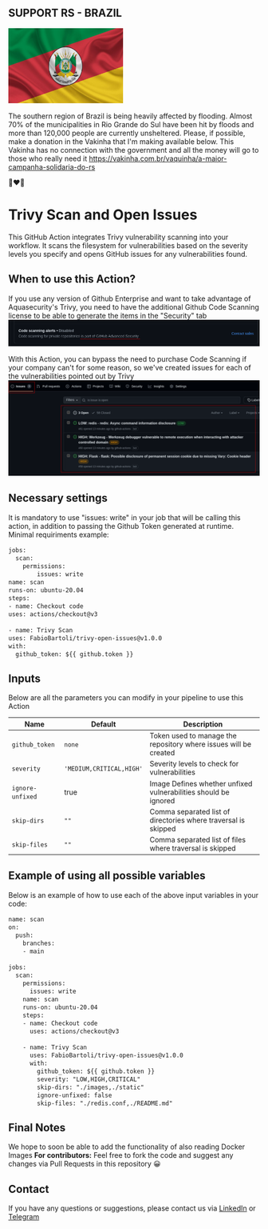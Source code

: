 ## SUPPORT RS - BRAZIL
<img src="./images/bandeira-do-rio-grande-do-sul.jpg" width="230" height="150">

The southern region of Brazil is being heavily affected by flooding. Almost 70% of the municipalities in Rio Grande do Sul have been hit by floods and more than 120,000 people are currently unsheltered.
Please, if possible, make a donation in the Vakinha that I'm making available below. This Vakinha has no connection with the government and all the money will go to those who really need it
https://vakinha.com.br/vaquinha/a-maior-campanha-solidaria-do-rs

💚❤️💛

# Trivy Scan and Open Issues

This GitHub Action integrates Trivy vulnerability scanning into your workflow. It scans the filesystem for vulnerabilities based on the severity levels you specify and opens GitHub issues for any vulnerabilities found.

## When to use this Action?
If you use any version of Github Enterprise and want to take advantage of Aquasecurity's Trivy, you need to have the additional Github Code Scanning license to be able to generate the items in the "Security" tab
![security-advanced](./images/security.png)

With this Action, you can bypass the need to purchase Code Scanning if your company can't for some reason, so we've created issues for each of the vulnerabilities pointed out by Trivy![opened-issues](./images/opened-issues.png)

## Necessary settings
It is mandatory to use "issues: write" in your job that will be calling this action, in addition to passing the Github Token generated at runtime. 
Minimal requiriments example:

    jobs:
      scan:
        permissions:
	        issues: write
    name: scan
    runs-on: ubuntu-20.04
    steps:
	- name: Checkout code
	uses: actions/checkout@v3
 
	- name: Trivy Scan
    uses: FabioBartoli/trivy-open-issues@v1.0.0
    with:
      github_token: ${{ github.token }}



## Inputs
Below are all the parameters you can modify in your pipeline to use this Action

| Name                         | Default                            | Description                                                                                                                                                    |
|------------------------------|------------------------------------|----------------------------------------------------------------------------------------------------------------------------------------------------------------|
| `github_token`                  | `none`                            | Token used to manage the repository where issues will be created                                                                                                                                |
| `severity`                      | `'MEDIUM,CRITICAL,HIGH'`                                   | Severity levels to check for vulnerabilities                                                                                                                        |
| `ignore-unfixed`                  |         true                           | Image Defines whether unfixed vulnerabilities should be ignored                                                                                                                         |
| `skip-dirs`                   | `""`               | Comma separated list of directories where traversal is skipped                                                                                                              |
| `skip-files`                     | `""`                            | Comma separated list of files where traversal is skipped                                                                                                             |
                                                                                                                           
## Example of using all possible variables
Below is an example of how to use each of the above input variables in your code:

    name: scan
	on:
	  push:
	    branches:
	    - main

	jobs:
	  scan:
	    permissions:
	      issues: write
	    name: scan
	    runs-on: ubuntu-20.04
	    steps:
	    - name: Checkout code
	      uses: actions/checkout@v3

	    - name: Trivy Scan
	      uses: FabioBartoli/trivy-open-issues@v1.0.0
	      with:
	        github_token: ${{ github.token }}
	        severity: "LOW,HIGH,CRITICAL"
	        skip-dirs: "./images,./static"
	        ignore-unfixed: false
	        skip-files: "./redis.conf,./README.md"

## Final Notes
We hope to soon be able to add the functionality of also reading Docker Images
**For contributors:** Feel free to fork the code and suggest any changes via Pull Requests in this repository 😀
## Contact
If you have any questions or suggestions, please contact us via [LinkedIn](https://www.linkedin.com/in/fabiobartoli/) or [Telegram](https://t.me/FabioBartoli) 